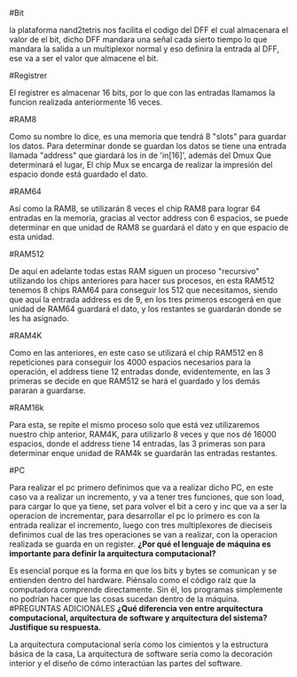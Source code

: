 #Bit

la plataforma nand2tetris nos facilita el codigo del DFF el cual almacenara el valor de el bit, dicho DFF mandara una señal cada sierto tiempo lo que mandara la salida a un multiplexor normal y eso definira la entrada al DFF, ese va a ser el valor que almacene el bit.

#Registrer

El registrer es almacenar 16 bits, por lo que con las entradas llamamos la funcion realizada anteriormente 16 veces.

#RAM8

Como su nombre lo dice, es una memoria que tendrá 8 "slots" para guardar los datos. Para determinar donde se guardan los datos se tiene una entrada llamada "address" que giardará los in de 'in[16]', además del Dmux Que determinará el lugar, El chip Mux se encarga de realizar la impresión del espacio donde está guardado el dato.

#RAM64

Así como la RAM8, se utilizarán 8 veces el chip RAM8 para lograr 64 entradas en la memoria, gracias al vector address con 6 espacios, se puede determinar en que unidad de RAM8 se guardará el dato y en que espacio de esta unidad.

#RAM512

De aquí en adelante todas estas RAM siguen un proceso "recursivo" utilizando los chips anteriores para hacer sus procesos, en esta RAM512 tenemos 8 chips RAM64 para conseguir los 512 que necesitamos, siendo que aquí la entrada address es de 9, en los tres primeros escogerá en que unidad de RAM64 guardará el dato, y los restantes se guardarán donde se les ha asignado.

#RAM4K

Como en las anteriores, en este caso se utilizará el chip RAM512 en 8 repeticiones para conseguir los 4000 espacios necesarios para la operación, el address tiene 12 entradas donde, evidentemente, en las 3 primeras se decide en que RAM512 se hará el guardado y los demás pararan a guardarse.

#RAM16k

Para esta, se repite el mismo proceso solo que está vez utilizaremos nuestro chip anterior, RAM4K, para utilizarlo 8 veces y que nos dé 16000 espacios, donde el address tiene 14 entradas, las 3 primeras son para determinar enque unidad de RAM4k se guardarán las entradas restantes.

#PC

Para realizar el pc primero definimos que va a realizar dicho PC, en este caso va a realizar un incremento, y va a tener tres funciones, que son load, para cargar lo que ya tiene, set para volver el bit a cero y inc que va a ser la operacion de incrementar, para desarrollar el pc lo primero es con la entrada realizar el incremento, luego con tres multiplexores de dieciseis definimos cual de las tres operaciones se van a realizar, con la operacion realizada se guarda en un register.
**¿Por qué el lenguaje de máquina es importante para definir la arquitectura computacional?**

Es esencial porque es la forma en que los bits y bytes se comunican y se entienden dentro del hardware. Piénsalo como el código raíz que la computadora comprende directamente. Sin él, los programas simplemente no podrían hacer que las cosas sucedan dentro de la máquina.
#PREGUNTAS ADICIONALES
**¿Qué diferencia ven entre arquitectura computacional, arquitectura de software y arquitectura del sistema? Justifique su respuesta.**

La arquitectura computacional sería como los cimientos y la estructura básica de la casa, La arquitectura de software sería como la decoración interior y el diseño de cómo interactúan las partes del software.
